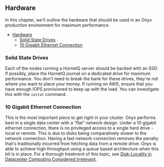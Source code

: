 ## Hardware

In this chapter, we'll outline the hardware that should be used in an Onyx production environment for maximum performance.

<!-- START doctoc generated TOC please keep comment here to allow auto update -->
<!-- DON'T EDIT THIS SECTION, INSTEAD RE-RUN doctoc TO UPDATE -->

- [Hardware](#hardware)
  - [Solid State Drives](#solid-state-drives)
  - [10 Gigabit Ethernet Connection](#10-gigabit-ethernet-connection)

<!-- END doctoc generated TOC please keep comment here to allow auto update -->

### Solid State Drives

Each of the nodes running a HornetQ server should be backed with an SSD. If possibly, place the HornetQ journal on a dedicated drive for maximum performance. You don't need to break the bank for these drives, they're not where you want to place your money. If running on AWS, ensure that you have enough IOPS provisioned to keep up with the load. You can investigate this with the `iostat` command.

### 10 Gigabit Ethernet Connection

This is the most important piece to get right in your cluster. Onyx performs best in a single data center with a "flat" network design. Under a 10 gigabit ethernet connection, there is no privileged access to a single hard drive - local or remote. This is due to disks being comparatively slower to the network connection. Having a fast network connection removes the penalty that's traditionally incurred from fetching data from a remote drive. Onyx is able to achieve high throughput using a queue based architecture when this bit is in place. For a thorough treatment of this topic, see [Disk-Locality in Datacenter Computing Considered Irrelevant](http://static.usenix.org/event/hotos11/tech/final_files/Ananthanarayanan.pdf).
